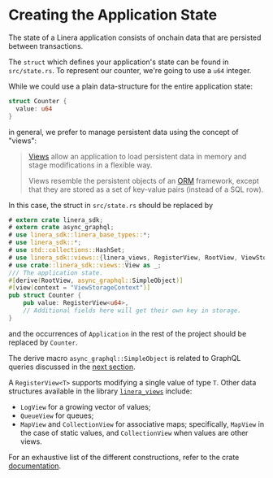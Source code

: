 # Creating the Application State

The state of a Linera application consists of onchain data that are persisted
between transactions.

The `struct` which defines your application's state can be found in
`src/state.rs`. To represent our counter, we're going to use a `u64` integer.

While we could use a plain data-structure for the entire application state:

```rust
struct Counter {
  value: u64
}
```

in general, we prefer to manage persistent data using the concept of "views":

> [Views](https://docs.rs/linera-views/latest/linera_views/) allow an
> application to load persistent data in memory and stage modifications in a
> flexible way.
>
> Views resemble the persistent objects of an
> [ORM](https://en.wikipedia.org/wiki/Object%E2%80%93relational_mapping)
> framework, except that they are stored as a set of key-value pairs (instead of
> a SQL row).

In this case, the struct in `src/state.rs` should be replaced by

```rust
# extern crate linera_sdk;
# extern crate async_graphql;
# use linera_sdk::linera_base_types::*;
# use linera_sdk::*;
# use std::collections::HashSet;
# use linera_sdk::views::{linera_views, RegisterView, RootView, ViewStorageContext};
# use crate::linera_sdk::views::View as _;
/// The application state.
#[derive(RootView, async_graphql::SimpleObject)]
#[view(context = "ViewStorageContext")]
pub struct Counter {
    pub value: RegisterView<u64>,
    // Additional fields here will get their own key in storage.
}
```

and the occurrences of `Application` in the rest of the project should be
replaced by `Counter`.

The derive macro `async_graphql::SimpleObject` is related to GraphQL queries
discussed in the [next section](service.md).

A `RegisterView<T>` supports modifying a single value of type `T`. Other data
structures available in the library
[`linera_views`](https://docs.rs/linera-views/latest/linera_views/) include:

- `LogView` for a growing vector of values;
- `QueueView` for queues;
- `MapView` and `CollectionView` for associative maps; specifically, `MapView`
  in the case of static values, and `CollectionView` when values are other
  views.

For an exhaustive list of the different constructions, refer to the crate
[documentation](https://docs.rs/linera-views/latest/linera_views/).
